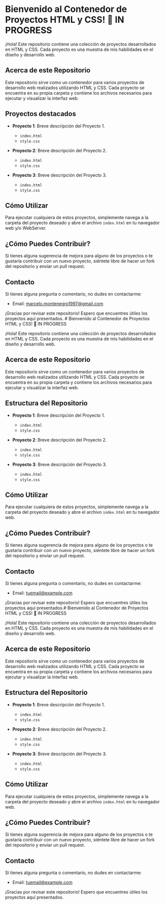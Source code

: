 # Bienvenido al Contenedor de Proyectos HTML y CSS! 👋 IN PROGRESS

¡Hola! Este repositorio contiene una colección de proyectos desarrollados en HTML y CSS. Cada proyecto es una muestra de mis habilidades en el diseño y desarrollo web.

## Acerca de este Repositorio

Este repositorio sirve como un contenedor para varios proyectos de desarrollo web realizados utilizando HTML y CSS. Cada proyecto se encuentra en su propia carpeta y contiene los archivos necesarios para ejecutar y visualizar la interfaz web.

## Proyectos destacados

- **Proyecto 1**: Breve descripción del Proyecto 1.
  - `index.html`
  - `style.css`

- **Proyecto 2**: Breve descripción del Proyecto 2.
  - `index.html`
  - `style.css`

- **Proyecto 3**: Breve descripción del Proyecto 3.
  - `index.html`
  - `style.css`

## Cómo Utilizar

Para ejecutar cualquiera de estos proyectos, simplemente navega a la carpeta del proyecto deseado y abre el archivo `index.html` en tu navegador web y/o WebServer.

## ¿Cómo Puedes Contribuir?

Si tienes alguna sugerencia de mejora para alguno de los proyectos o te gustaría contribuir con un nuevo proyecto, siéntete libre de hacer un fork del repositorio y enviar un pull request.

## Contacto

Si tienes alguna pregunta o comentario, no dudes en contactarme:

- Email: marcelo.montenegro1997@gmail.com  

¡Gracias por revisar este repositorio! Espero que encuentres útiles los proyectos aquí presentados. # Bienvenido al Contenedor de Proyectos HTML y CSS! 👋 IN PROGRESS

¡Hola! Este repositorio contiene una colección de proyectos desarrollados en HTML y CSS. Cada proyecto es una muestra de mis habilidades en el diseño y desarrollo web.

## Acerca de este Repositorio

Este repositorio sirve como un contenedor para varios proyectos de desarrollo web realizados utilizando HTML y CSS. Cada proyecto se encuentra en su propia carpeta y contiene los archivos necesarios para ejecutar y visualizar la interfaz web.

## Estructura del Repositorio

- **Proyecto 1**: Breve descripción del Proyecto 1.
  - `index.html`
  - `style.css`

- **Proyecto 2**: Breve descripción del Proyecto 2.
  - `index.html`
  - `style.css`

- **Proyecto 3**: Breve descripción del Proyecto 3.
  - `index.html`
  - `style.css`

## Cómo Utilizar

Para ejecutar cualquiera de estos proyectos, simplemente navega a la carpeta del proyecto deseado y abre el archivo `index.html` en tu navegador web.

## ¿Cómo Puedes Contribuir?

Si tienes alguna sugerencia de mejora para alguno de los proyectos o te gustaría contribuir con un nuevo proyecto, siéntete libre de hacer un fork del repositorio y enviar un pull request.

## Contacto

Si tienes alguna pregunta o comentario, no dudes en contactarme:

- Email: tuemail@example.com

¡Gracias por revisar este repositorio! Espero que encuentres útiles los proyectos aquí presentados.# Bienvenido al Contenedor de Proyectos HTML y CSS! 👋 IN PROGRESS

¡Hola! Este repositorio contiene una colección de proyectos desarrollados en HTML y CSS. Cada proyecto es una muestra de mis habilidades en el diseño y desarrollo web.

## Acerca de este Repositorio

Este repositorio sirve como un contenedor para varios proyectos de desarrollo web realizados utilizando HTML y CSS. Cada proyecto se encuentra en su propia carpeta y contiene los archivos necesarios para ejecutar y visualizar la interfaz web.

## Estructura del Repositorio

- **Proyecto 1**: Breve descripción del Proyecto 1.
  - `index.html`
  - `style.css`

- **Proyecto 2**: Breve descripción del Proyecto 2.
  - `index.html`
  - `style.css`

- **Proyecto 3**: Breve descripción del Proyecto 3.
  - `index.html`
  - `style.css`

## Cómo Utilizar

Para ejecutar cualquiera de estos proyectos, simplemente navega a la carpeta del proyecto deseado y abre el archivo `index.html` en tu navegador web.

## ¿Cómo Puedes Contribuir?

Si tienes alguna sugerencia de mejora para alguno de los proyectos o te gustaría contribuir con un nuevo proyecto, siéntete libre de hacer un fork del repositorio y enviar un pull request.

## Contacto

Si tienes alguna pregunta o comentario, no dudes en contactarme:

- Email: tuemail@example.com

¡Gracias por revisar este repositorio! Espero que encuentres útiles los proyectos aquí presentados.


